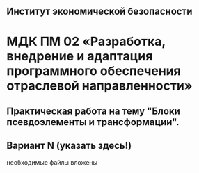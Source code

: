 ## Институт экономической безопасности

# МДК ПМ 02 «Разработка, внедрение и адаптация программного обеспечения отраслевой направленности»

## Практическая работа на тему "Блоки псевдоэлементы и трансформации".
## Вариант N (указать здесь!)
необходимые файлы вложены
